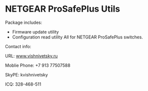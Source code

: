 NETGEAR ProSafePlus Utils
===================

Package includes:
+ Firmware update utility
+ Configuration read utility
All for NETGEAR ProSafePlus switches.

Contact info:

URL: www.vishnivetsky.ru

Moblie Phone: +7 913 77507588

SkyPE: kvishnivetsky

ICQ: 328-468-511
